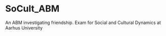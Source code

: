 # SoCult_ABM
An ABM investigating friendship. Exam for Social and Cultural Dynamics at Aarhus University
